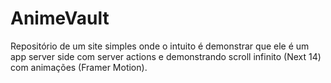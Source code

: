 # AnimeVault
Repositório de um site simples onde o intuito é demonstrar que ele é um app server side com server actions e demonstrando scroll infinito (Next 14) com animações (Framer Motion).
